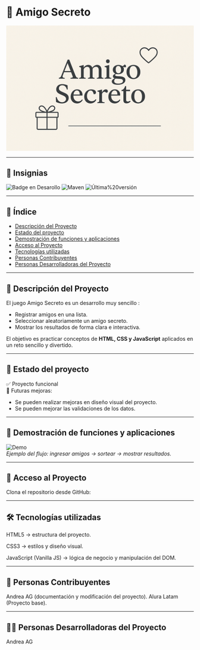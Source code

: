 # 🎁 Amigo Secreto
![Portada del proyecto](assets/amigoSecreto.png)

---

## 🏅 Insignias
![Badge en Desarollo](https://img.shields.io/badge/STATUS-EN%20DESAROLLO-green)
![Maven](https://img.shields.io/badge/Maven-v1.0-f56600?logo=apachemaven&logoColor=white)
![Última%20versión](https://img.shields.io/badge/Última%20versión-Sep%202025-1f6feb)

---

## 📑 Índice
- [Descripción del Proyecto](#-descripción-del-proyecto)
- [Estado del proyecto](#-estado-del-proyecto)
- [Demostración de funciones y aplicaciones](#-demostración-de-funciones-y-aplicaciones)
- [Acceso al Proyecto](#-acceso-al-proyecto)
- [Tecnologías utilizadas](#-tecnologías-utilizadas)
- [Personas Contribuyentes](#-personas-contribuyentes)
- [Personas Desarrolladoras del Proyecto](#-personas-desarrolladoras-del-proyecto)


---

## 📖 Descripción del Proyecto
El juego Amigo Secreto es un desarrollo muy sencillo :
- Registrar amigos en una lista.  
- Seleccionar aleatoriamente un amigo secreto.  
- Mostrar los resultados de forma clara e interactiva.  

El objetivo es practicar conceptos de **HTML, CSS y JavaScript** aplicados en un reto sencillo y divertido.  

---

## 🚀 Estado del proyecto
✅ Proyecto funcional  
📌 Futuras mejoras: 
- Se pueden realizar mejoras en diseño visual del proyecto. 
- Se pueden mejorar las validaciones de los datos. 

---

## 🎥 Demostración de funciones y aplicaciones
![Demo](assets/demo.gif)  
*Ejemplo del flujo: ingresar amigos → sortear → mostrar resultados.*  

---

## 🔑 Acceso al Proyecto
Clona el repositorio desde GitHub:

---


## 🛠 Tecnologías utilizadas

HTML5 → estructura del proyecto.

CSS3 → estilos y diseño visual.

JavaScript (Vanilla JS) → lógica de negocio y manipulación del DOM.

---

## 🙌 Personas Contribuyentes

Andrea AG (documentación y modificación del proyecto).
Alura Latam (Proyecto base).

---


## 👩‍💻 Personas Desarrolladoras del Proyecto

Andrea AG



